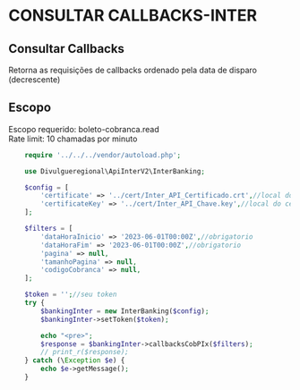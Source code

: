 # CONSULTAR CALLBACKS-INTER

## Consultar Callbacks

Retorna as requisições de callbacks ordenado pela data de disparo (decrescente)

## Escopo

Escopo requerido: boleto-cobranca.read<br>
Rate limit: 10 chamadas por minuto

```php
    require '../../../vendor/autoload.php';

    use Divulgueregional\ApiInterV2\InterBanking;

    $config = [
        'certificate' => '../cert/Inter_API_Certificado.crt',//local do certificado crt
        'certificateKey' => '../cert/Inter_API_Chave.key',//local do certificado key
    ];

    $filters = [
        'dataHoraInicio' => '2023-06-01T00:00Z',//obrigatorio
        'dataHoraFim' => '2023-06-01T00:00Z',//obrigatorio
        'pagina' => null,
        'tamanhoPagina' => null,
        'codigoCobranca' => null,
    ];

    $token = '';//seu token
    try {
        $bankingInter = new InterBanking($config);
        $bankingInter->setToken($token);

        echo "<pre>";
        $response = $bankingInter->callbacksCobPIx($filters);
        // print_r($response);
    } catch (\Exception $e) {
        echo $e->getMessage();
    }
```
